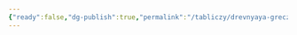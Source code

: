 ```yaml
---
{"ready":false,"dg-publish":true,"permalink":"/tabliczy/drevnyaya-grecziya/diadumen/","dgPassFrontmatter":true}
---
```



